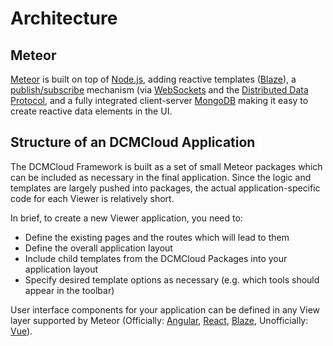 # Architecture

## Meteor

[Meteor](https://www.meteor.com/) is built on top of
[Node.js](https://nodejs.org/en/), adding reactive templates
([Blaze](https://guide.meteor.com/blaze.html)), a
[publish/subscribe](https://en.wikipedia.org/wiki/Publish%E2%80%93subscribe_pattern)
mechanism (via [WebSockets](https://en.wikipedia.org/wiki/WebSocket) and the
[Distributed Data Protocol](https://blog.meteor.com/introducing-ddp-6b40c6aff27d),
and a fully integrated client-server [MongoDB](https://www.mongodb.com/) making
it easy to create reactive data elements in the UI.

## Structure of an DCMCloud Application

The DCMCloud Framework is built as a set of small Meteor packages which can be
included as necessary in the final application. Since the logic and templates
are largely pushed into packages, the actual application-specific code for each
Viewer is relatively short.

In brief, to create a new Viewer application, you need to:

- Define the existing pages and the routes which will lead to them
- Define the overall application layout
- Include child templates from the DCMCloud Packages into your application
  layout
- Specify desired template options as necessary (e.g. which tools should appear
  in the toolbar)

User interface components for your application can be defined in any View layer
supported by Meteor (Officially:
[Angular](https://www.meteor.com/tutorials/angular/creating-an-app),
[React](https://www.meteor.com/tutorials/react/creating-an-app),
[Blaze](https://www.meteor.com/tutorials/blaze/creating-an-app), Unofficially:
[Vue](https://github.com/meteor-vue/vue-meteor)).

